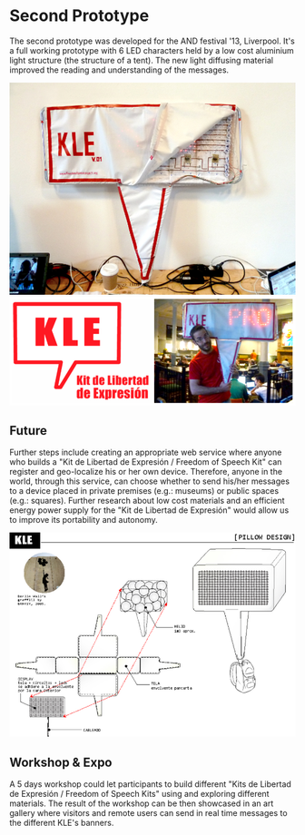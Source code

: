 # Second Prototype
The second prototype was developed for the AND festival '13, Liverpool. It's a full working prototype with 6 LED characters held by a low cost aluminium light structure (the structure of a tent). The new light diffusing material improved the reading and understanding of the messages.

![KLE prototype2](../project_images/secondproto/KLE_liverpool_second_prototype_04.jpg "KLE prototype2")
![KLE prototype2 and logo](../project_images/secondproto/KLE_second_prototype.jpg "KLE prototype2 logo")

## Future
Further steps include creating an appropriate web service where anyone who builds a "Kit de Libertad de Expresión / Freedom of Speech Kit" can register and geo-localize his or her own device. Therefore, anyone in the world, through this service, can choose whether to send his/her messages to a device placed in private premises (e.g.: museums) or public spaces (e.g.: squares). Further research about low cost materials and an efficient energy power supply for the "Kit de Libertad de Expresión" would allow us to improve its portability and autonomy.

![KLE pillow helio](../project_images/secondproto/KLE_pillow_helio.jpg "KLE pillow helio")

## Workshop & Expo
A 5 days workshop could let participants to build different "Kits de Libertad de Expresión / Freedom of Speech Kits" using and exploring different materials. The result of the workshop can be then showcased in an art gallery where visitors and remote users can send in real time messages to the different KLE's banners.
